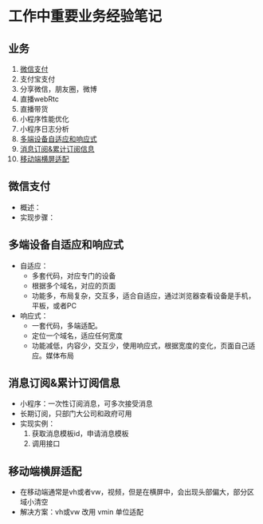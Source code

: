 # 工作中重要业务经验笔记


## 业务
1. [微信支付](#微信支付)
1. 支付宝支付
1. 分享微信，朋友圈，微博
1. 直播webRtc
1. 直播带货
1. 小程序性能优化
1. 小程序日志分析
1. [多端设备自适应和响应式](多端设备自适应和响应式)
1. [消息订阅&累计订阅信息](消息订阅&累计订阅信息)
1. [移动端横屏适配](移动端横屏适配)

## 微信支付
* 概述：
* 实现步骤：

## 多端设备自适应和响应式
* 自适应：
    * 多套代码，对应专门的设备
    * 根据多个域名，对应的页面
    * 功能多，布局复杂，交互多，适合自适应，通过浏览器查看设备是手机，平板，或者PC
* 响应式：
    * 一套代码，多端适配。
    * 定位一个域名，适应任何宽度
    * 功能减低，内容少，交互少，使用响应式，根据宽度的变化，页面自己适应。媒体布局
    
    
  
## 消息订阅&累计订阅信息
* 小程序：一次性订阅消息，可多次接受消息
* 长期订阅，只部门大公司和政府可用
* 实现实例：
   1. 获取消息模板id，申请消息模板
   2. 调用接口


## 移动端横屏适配
* 在移动端通常是vh或者vw，视频，但是在横屏中，会出现头部偏大，部分区域小清空
* 解决方案：vh或vw 改用 vmin 单位适配

